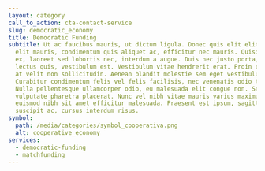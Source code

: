 ```yaml
---
layout: category
call_to_action: cta-contact-service
slug: democratic_economy
title: Democratic Funding
subtitle: Ut ac faucibus mauris, ut dictum ligula. Donec quis elit elit. Proin
  elit mauris, condimentum quis aliquet ac, efficitur nec mauris. Quisque eros
  ex, laoreet sed lobortis nec, interdum a augue. Duis nec justo porta, aliquam
  lectus quis, vestibulum est. Vestibulum vitae hendrerit erat. Proin consequat
  at velit non sollicitudin. Aenean blandit molestie sem eget vestibulum.
  Curabitur condimentum felis vel felis facilisis, nec venenatis odio tempus.
  Nulla pellentesque ullamcorper odio, eu malesuada elit congue non. Sed
  vulputate pharetra placerat. Nunc vel nibh vitae mauris varius maximus. Etiam
  euismod nibh sit amet efficitur malesuada. Praesent est ipsum, sagittis sed
  suscipit ac, cursus interdum risus.
symbol:
  path: /media/categories/symbol_cooperativa.png
  alt: cooperative_economy
services:
  - democratic-funding
  - matchfunding
---
```

